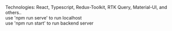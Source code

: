 Technologies: React, Typescript, Redux-Toolkit, RTK Query, Material-UI, and others..
<br /> use 'npm run serve' to run localhost
<br /> use 'npm run start' to run backend server
